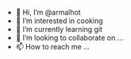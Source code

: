 - 👋 Hi, I’m @armalhot
- 👀 I’m interested in cooking
- 🌱 I’m currently learning git
- 💞️ I’m looking to collaborate on ...
- 📫 How to reach me ...

<!---
armalhot/armalhot is a ✨ special ✨ repository because its `README.md` (this file) appears on your GitHub profile.
You can click the Preview link to take a look at your changes.
--->
